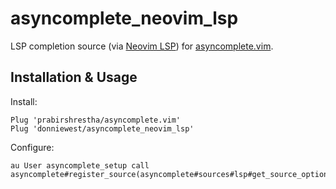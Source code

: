 # asyncomplete_neovim_lsp

LSP completion source (via [Neovim LSP][]) for [asyncomplete.vim][].

## Installation & Usage

Install:

```
Plug 'prabirshrestha/asyncomplete.vim'
Plug 'donniewest/asyncomplete_neovim_lsp'
```

Configure:

```
au User asyncomplete_setup call asyncomplete#register_source(asyncomplete#sources#lsp#get_source_options({}))
```

[asyncomplete.vim]: https://github.com/prabirshrestha/asyncomplete.vim
[Neovim LSP]: https://neovim.io/doc/user/lsp.html

